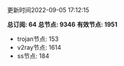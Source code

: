 更新时间2022-09-05 17:12:15

**总订阅: 64**
**总节点: 9346**
**有效节点: 1951**
- trojan节点: 153
- v2ray节点: 1614
- ss节点: 184
